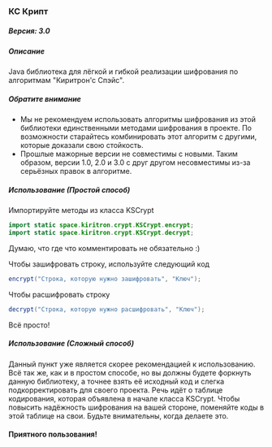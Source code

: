 ### **КС Крипт**

##### Версия: 3.0
##### Описание

Java библиотека для лёгкой и гибкой реализации шифрования по алгоритмам "Киритрон'с Спэйс".

##### Обратите внимание
- Мы не рекомендуем использовать алгоритмы шифрования из этой библиотеки единственными методами шифрования в проекте. По возможности старайтесь комбинировать этот алгоритм с другими, которые доказали свою стойкость.
- Прошлые мажорные версии не совместимы с новыми. Таким образом, версии 1.0, 2.0 и 3.0 с друг другом несовместимы из-за серьёзных правок в алгоритме.

##### Использование (Простой способ)
Импортируйте методы из класса KSCrypt
```java
import static space.kiritron.crypt.KSCrypt.encrypt;
import static space.kiritron.crypt.KSCrypt.decrypt;
```
Думаю, что где что комментировать не обязательно :)

Чтобы зашифровать строку, используйте следующий код
```java
encrypt("Строка, которую нужно зашифровать", "Ключ");
```
Чтобы расшифровать строку
```java
decrypt("Строка, которую нужно расшифровать", "Ключ");
```
Всё просто!

##### Использование (Сложный способ)
Данный пункт уже является скорее рекомендацией к использованию.
Всё так же, как и в простом способе, но вы должны будете
форкнуть данную библиотеку, а точнее взять её исходный код
и слегка подкорректировать для своего проекта. Речь идёт о таблице кодирования,
которая объявлена в начале класса KSCrypt. Чтобы повысить надёжность
шифрования на вашей стороне, поменяйте коды в этой таблице на
свои. Будьте внимательны, когда делаете это.

#### Приятного пользования!
